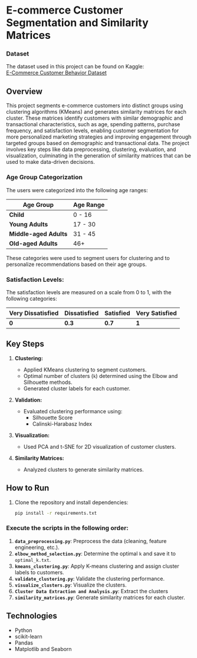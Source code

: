 # E-commerce Customer Segmentation and Similarity Matrices
### Dataset
The dataset used in this project can be found on Kaggle:  
[E-Commerce Customer Behavior Dataset](https://www.kaggle.com/datasets/uom190346a/e-commerce-customer-behavior-dataset/data)

## Overview
This project segments e-commerce customers into distinct groups using clustering algorithms (KMeans) and generates similarity matrices for each cluster. These matrices identify customers with similar demographic and transactional characteristics, such as age, spending patterns, purchase frequency, and satisfaction levels, enabling customer segmentation for more personalized marketing strategies and improving engagement through targeted groups based on demographic and transactional data. The project involves key steps like data preprocessing, clustering, evaluation, and visualization, culminating in the generation of similarity matrices that can be used to make data-driven decisions.


### Age Group Categorization
The users were categorized into the following age ranges:

| Age Group             | Age Range |
|-----------------------|-----------|
| **Child**             | 0 - 16    |
| **Young Adults**      | 17 - 30   |
| **Middle-aged Adults**| 31 - 45   |
| **Old-aged Adults**   | 46+       |



These categories were used to segment users for clustering and to personalize recommendations based on their age groups.

### Satisfaction Levels:
The satisfaction levels are measured on a scale from 0 to 1, with the following categories:

| **Very Dissatisfied** | **Dissatisfied** | **Satisfied** | **Very Satisfied** |
|-----------------------|------------------|---------------|--------------------|
| **0**                 | **0.3**          | **0.7**       | **1**              |


## Key Steps
1. **Clustering:**
   - Applied KMeans clustering to segment customers.
   - Optimal number of clusters (`k`) determined using the Elbow and Silhouette methods.
   - Generated cluster labels for each customer.
   
2. **Validation:**
   - Evaluated clustering performance using:
     - Silhouette Score
     - Calinski-Harabasz Index

3. **Visualization:**
   - Used PCA and t-SNE for 2D visualization of customer clusters.

4. **Similarity Matrices:**
   - Analyzed clusters to generate similarity matrices.

## How to Run
1. Clone the repository and install dependencies:
   ```bash
   pip install -r requirements.txt
   
### Execute the scripts in the following order:

1. **`data_preprocessing.py`**: Preprocess the data (cleaning, feature engineering, etc.).
2. **`elbow_method_selection.py`**: Determine the optimal `k` and save it to `optimal_k.txt`.
3. **`kmeans_clustering.py`**: Apply K-means clustering and assign cluster labels to customers.
4. **`validate_clustering.py`**: Validate the clustering performance.
5. **`visualize_clusters.py`**: Visualize the clusters.
6. **`Cluster Data Extraction and Analysis.py`**: Extract the clusters
7. **`similarity_matrices.py`**: Generate similarity matrices for each cluster.


## Technologies

- Python
- scikit-learn
- Pandas
- Matplotlib and Seaborn
